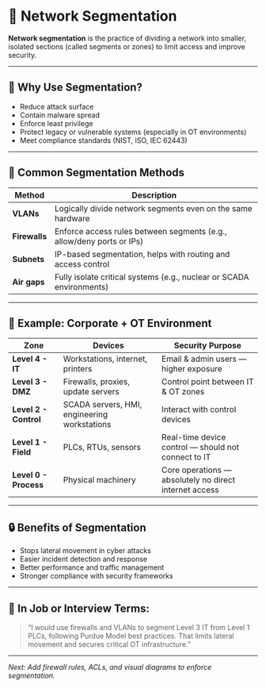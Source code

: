 # 🔐 Network Segmentation

**Network segmentation** is the practice of dividing a network into smaller, isolated sections (called segments or zones) to limit access and improve security.

---

## 🧱 Why Use Segmentation?

- Reduce attack surface
- Contain malware spread
- Enforce least privilege
- Protect legacy or vulnerable systems (especially in OT environments)
- Meet compliance standards (NIST, ISO, IEC 62443)

---

## 🧭 Common Segmentation Methods

| Method        | Description                                                                 |
|---------------|-----------------------------------------------------------------------------|
| **VLANs**      | Logically divide network segments even on the same hardware                |
| **Firewalls**  | Enforce access rules between segments (e.g., allow/deny ports or IPs)      |
| **Subnets**    | IP-based segmentation, helps with routing and access control               |
| **Air gaps**   | Fully isolate critical systems (e.g., nuclear or SCADA environments)        |

---

## 🏢 Example: Corporate + OT Environment

| Zone                | Devices                                      | Security Purpose                                       |
|---------------------|----------------------------------------------|--------------------------------------------------------|
| **Level 4 - IT**     | Workstations, internet, printers             | Email & admin users — higher exposure                  |
| **Level 3 - DMZ**    | Firewalls, proxies, update servers           | Control point between IT & OT zones                    |
| **Level 2 - Control**| SCADA servers, HMI, engineering workstations | Interact with control devices                          |
| **Level 1 - Field**  | PLCs, RTUs, sensors                          | Real-time device control — should not connect to IT    |
| **Level 0 - Process**| Physical machinery                           | Core operations — absolutely no direct internet access |

---

## 🔒 Benefits of Segmentation

- Stops lateral movement in cyber attacks
- Easier incident detection and response
- Better performance and traffic management
- Stronger compliance with security frameworks

---

## 💬 In Job or Interview Terms:

> “I would use firewalls and VLANs to segment Level 3 IT from Level 1 PLCs, following Purdue Model best practices. That limits lateral movement and secures critical OT infrastructure.”

---

*Next: Add firewall rules, ACLs, and visual diagrams to enforce segmentation.*
